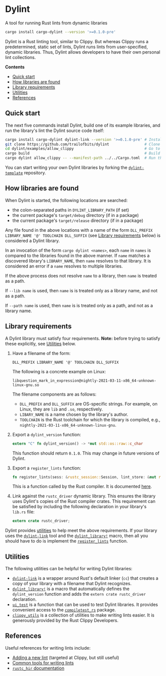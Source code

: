 # Dylint

A tool for running Rust lints from dynamic libraries

```sh
cargo install cargo-dylint --version '>=0.1.0-pre'
```

Dylint is a Rust linting tool, similar to Clippy. But whereas Clippy runs a predetermined, static set of lints, Dylint runs lints from user-specified, dynamic libraries. Thus, Dylint allows developers to have their own personal lint collections.

**Contents**

* [Quick start](#quick-start)
* [How libraries are found](#how-libraries-are-found)
* [Library requirements](#library-requirements)
* [Utilities](#utilities)
* [References](#references)

## Quick start

The next five commands install Dylint, build one of its example libraries, and run the library's lint the Dylint source code itself:

```sh
cargo install cargo-dylint dylint-link --version '>=0.1.0-pre' # Install cargo-dylint and dylint-link
git clone https://github.com/trailofbits/dylint                # Clone the Dylint repository
cd dylint/examples/allow_clippy                                # Go to one of the example lint libraries
cargo build                                                    # Build the library
cargo dylint allow_clippy -- --manifest-path ../../Cargo.toml  # Run the library's lint on the Dylint source code
```

You can start writing your own Dylint libraries by forking the [`dylint-template`](https://github.com/trailofbits/dylint-template) repository.

## How libraries are found

When Dylint is started, the following locations are searched:

* the colon-separated paths in `DYLINT_LIBRARY_PATH` (if set)
* the current package's `target/debug` directory (if in a package)
* the current package's `target/release` directory (if in a package)

Any file found in the above locations with a name of the form `DLL_PREFIX LIBRARY_NAME '@' TOOLCHAIN DLL_SUFFIX` (see [Library requirements](#library-requirements) below) is considered a Dylint library.

In an invocation of the form `cargo dylint <names>`, each `name` in `names` is compared to the libraries found in the above manner. If `name` matches a discovered library's `LIBRARY_NAME`, then `name` resolves to that library. It is considered an error if a `name` resolves to multiple libraries.

If the above process does not resolve `name` to a library, then `name` is treated as a path.

If `--lib name` is used, then `name` is is treated only as a library name, and not as a path.

If `--path name` is used, then `name` is is treated only as a path, and not as a library name.

## Library requirements

A Dylint library must satisfy four requirements. **Note:** before trying to satisfy these explicitly, see [Utilities](#utilities) below.

1. Have a filename of the form:
    ```
    DLL_PREFIX LIBRARY_NAME '@' TOOLCHAIN DLL_SUFFIX
    ```
    The following is a concrete example on Linux:
    ```
    libquestion_mark_in_expression@nightly-2021-03-11-x86_64-unknown-linux-gnu.so
    ```
    The filename components are as follows:
    * `DLL_PREFIX` and `DLL_SUFFIX` are OS-specific strings. For example, on Linux, they are `lib` and `.so`, respectively.
    * `LIBARY_NAME` is a name chosen by the library's author.
    * `TOOLCHAIN` is the Rust toolchain for which the library is compiled, e.g., `nightly-2021-03-11-x86_64-unknown-linux-gnu`.

2. Export a `dylint_version` function:
    ```rust
    extern "C" fn dylint_version() -> *mut std::os::raw::c_char
    ```
    This function should return `0.1.0`. This may change in future versions of Dylint.

3. Export a `register_lints` function:
    ```rust
    fn register_lints(sess: &rustc_session::Session, lint_store: &mut rustc_lint::LintStore)
    ```
    This is a function called by the Rust compiler. It is documented [here](https://doc.rust-lang.org/stable/nightly-rustc/rustc_interface/interface/struct.Config.html#structfield.register_lints).

4. Link against the `rustc_driver` dynamic library. This ensures the library uses Dylint's copies of the Rust compiler crates. This requirement can be satisfied by including the following declaration in your library's `lib.rs` file:
    ```rust
    extern crate rustc_driver;
    ```

Dylint provides [utilities](#utilities) to help meet the above requirements. If your library uses the [`dylint-link`](./dylint-link) tool and the [`dylint_library!`](./utils/linting) macro, then all you should have to do is implement the [`register_lints`](https://doc.rust-lang.org/stable/nightly-rustc/rustc_interface/interface/struct.Config.html#structfield.register_lints) function.

## Utilities

The following utilities can be helpful for writing Dylint libraries:

* [`dylint-link`](./dylint-link) is a wrapper around Rust's default linker (`cc`) that creates a copy of your library with a filename that Dylint recognizes.
* [`dylint_library!`](./utils/linting) is a macro that automatically defines the `dylint_version` function and adds the `extern crate rustc_driver` declaration.
* [`ui_test`](./utils/testing) is a function that can be used to test Dylint libraries. It provides convenient access to the [`compiletest_rs`](https://github.com/Manishearth/compiletest-rs) package.
* [`clippy_utils`](https://github.com/rust-lang/rust-clippy/tree/master/clippy_utils) is a collection of utilities to make writing lints easier. It is generously provided by the Rust Clippy Developers.

## References

Useful references for writing lints include:

* [Adding a new lint](https://github.com/rust-lang/rust-clippy/blob/master/doc/adding_lints.md) (targeted at Clippy, but still useful)
* [Common tools for writing lints](https://github.com/rust-lang/rust-clippy/blob/master/doc/common_tools_writing_lints.md)
* [`rustc_hir` documentation](https://doc.rust-lang.org/stable/nightly-rustc/rustc_hir/index.html)
